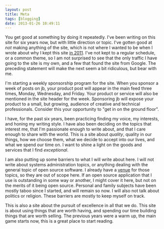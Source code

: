 ```yaml
---
layout: post
title: Meta
tags: [blogging]
date: 2013-01-26 10:49:11
---
```


You get good at something by doing it repeatedly. I've been writing on this site for six years now, but with little direction or topic. I've gotten good at *not* making anything of the site, which is not where I wanted to be when I wrote about why I kept this site [in 2011][1]. I've not kept to a regular schedule, or a common theme, so I am not surprised to see that the only traffic I have going to the site is my own, and a few that found the site from Google. The preceding statement will make the next seem a bit ridiculous, but bear with me. 

I'm starting a weekly sponsorship program for the site. When you sponsor a week of posts on jb, your product post will appear in the main feed three times, Monday, Wednesday, and Friday. Your product or service will also be mentioned in the site header for the week. Sponsoring jb will expose your product to a small, but growing, audience of creative and technical professionals. Consider this your opportunity to "get in on the ground floor". 

I have, for the past six years, been practicing finding my voice, my interests, and honing my writing style. I have also been deciding on the topics that interest me, that I'm passionate enough to write about, and that I care enough to share with the world. This is a site about *quality*, quality in our things, how we choose them, what we decide to accept into our lives, and what we spend our time on. I want to shine a light on the goods and services that I find *exceptional*. 

I am also putting up some barriers to what I will write about here. I will not write about systems administration topics, or anything dealing with the general topic of open source software. I already have a [venue][2] for those topics, so they are out of scope here. If an open source application that I use is outstanding in some way or another, I might cover it here, but not on the merits of it being open source. Personal and family subjects have been mostly taboo since I started, and will remain so now. I will also not talk about politics or religion. These barriers are mostly to keep myself on track. 

This is also a site about the pursuit of excellence in all that we do. This site is about using things that are worth having, and spending our time building things that are worth selling. The previous years were a warm up, the main game starts now, this is a great place to start reading.


[1]: https://jonathanbuys.com/08-21-2011/Writing_Online.html
[2]: http://ostatic.com
